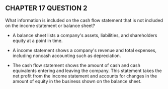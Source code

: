 ## CHAPTER 17 QUESTION 2

What information is included on the cash flow statement that is not included on the income statement or balance sheet?


- A balance sheet lists a company's assets, liabilities, and shareholders equity at a point in time.

- A income statement shows a company's revenue and total expenses, including noncash accounting such as depreciation.

- The cash flow statement shows the amount of cash and cash equivalents entering and leaving the company. This  statement takes the net profit from the income statement and accounts for changes in the amount of equity in the business shown on the balance sheet.
